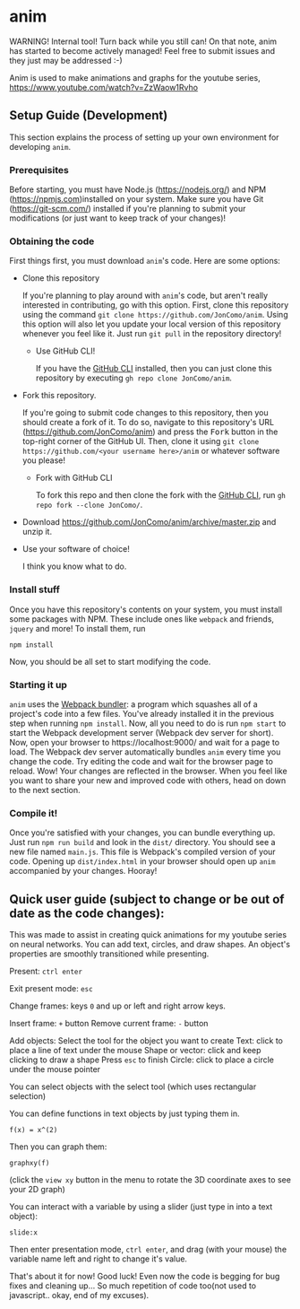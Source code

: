 # anim

WARNING! Internal tool! Turn back while you still can! On that note, anim has started to become actively managed! Feel free to submit issues and they just may be addressed :-)

Anim is used to make animations and graphs for the youtube series, https://www.youtube.com/watch?v=ZzWaow1Rvho

## Setup Guide (Development)

This section explains the process of setting up your own environment for developing `anim`.

### Prerequisites

Before starting, you must have Node.js (https://nodejs.org/) and NPM (https://npmjs.com)installed on your system. Make sure you have Git (https://git-scm.com/) installed if you're planning to submit your modifications (or just want to keep track of your changes)!

### Obtaining the code

First things first, you must download `anim`'s code. Here are some options:

- Clone this repository

  If you're planning to play around with `anim`'s code, but aren't really interested in contributing, go with this option. First, clone this repository using the command `git clone https://github.com/JonComo/anim`. Using this option will also let you update your local version of this repository whenever you feel like it. Just run `git pull` in the repository directory!

  - Use GitHub CLI!

    If you have the [GitHub CLI](https://cli.github.com/) installed, then you can just clone this repository by executing `gh repo clone JonComo/anim`.

- Fork this repository.

  If you're going to submit code changes to this repository, then you should create a fork of it. To do so, navigate to this repository's URL (https://github.com/JonComo/anim) and press the <kbd>Fork</kbd> button in the top-right corner of the GitHub UI. Then, clone it using `git clone https://github.com/<your username here>/anim` or whatever software you please!

  - Fork with GitHub CLI

    To fork this repo and then clone the fork with the [GitHub CLI](https://cli.github.com/), run `gh repo fork --clone JonComo/`.

- Download https://github.com/JonComo/anim/archive/master.zip and unzip it.

- Use your software of choice!

  I think you know what to do.

### Install stuff

Once you have this repository's contents on your system, you must install some packages with NPM. These include ones like `webpack` and friends, `jquery` and more! To install them, run
```
npm install
```

Now, you should be all set to start modifying the code.

### Starting it up

`anim` uses the [Webpack bundler](https://webpack.js.org/): a program which squashes all of a project's code into a few files. You've already installed it in the previous step when running `npm install`. Now, all you need to do is run `npm start` to start the Webpack development server (Webpack dev server for short). Now, open your browser to https://localhost:9000/ and wait for a page to load. The Webpack dev server automatically bundles `anim` every time you change the code. Try editing the code and wait for the browser page to reload. Wow! Your changes are reflected in the browser. When you feel like you want to share your new and improved code with others, head on down to the next section.

### Compile it!

Once you're satisfied with your changes, you can bundle everything up. Just run `npm run build` and look in the `dist/` directory. You should see a new file named `main.js`. This file is Webpack's compiled version of your code. Opening up `dist/index.html` in your browser should open up `anim` accompanied by your changes. Hooray!

## Quick user guide (subject to change or be out of date as the code changes):

This was made to assist in creating quick animations for my youtube series on neural networks. You can add text, circles, and draw shapes. An object's properties are smoothly transitioned while presenting.

Present: <code>ctrl enter</code>

Exit present mode: <code>esc</code>

Change frames: keys <code>0</code> and up or left and right arrow keys.

Insert frame: <code>+</code> button
Remove current frame: <code>-</code> button

Add objects:
  Select the tool for the object you want to create
  Text: click to place a line of text under the mouse
  Shape or vector: click and keep clicking to draw a shape
  Press <code>esc</code> to finish
  Circle: click to place a circle under the mouse pointer

You can select objects with the select tool (which uses rectangular selection)

You can define functions in text objects by just typing them in.

<code>f(x) = x^(2)</code>

Then you can graph them:

<code>graphxy(f)</code>

(click the <code>view xy</code> button in the menu to rotate the 3D coordinate axes to see your 2D graph)

You can interact with a variable by using a slider (just type in into a text object):

<code>slide:x</code>

Then enter presentation mode, <code>ctrl enter</code>, and drag (with your mouse) the variable name left and right to change it's value.

That's about it for now! Good luck! Even now the code is begging for bug fixes and cleaning up... So much repetition of code too(not used to javascript.. okay, end of my excuses).
